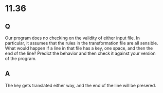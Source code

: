 # 11.36

## Q

Our program does no checking on the validity of either
input file. In particular, it assumes that the rules in the transformation file are
all sensible. What would happen if a line in that file has a key, one space,
and then the end of the line? Predict the behavior and then check it against
your version of the program.

## A

The key gets translated either way, and the end of the line will be presered.